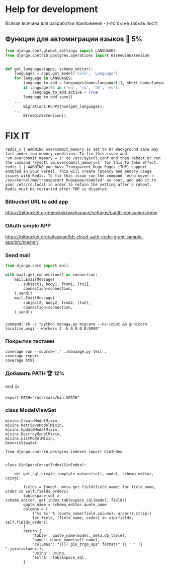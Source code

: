 # Help for development

Всякая всячина для разработки приложения - (что бы не забыть лист)

## Функция для автомиграции языков 💎 5%

```py
from django.conf.global_settings import LANGUAGES
from django.contrib.postgres.operations import BtreeGinExtension


def get_languages(apps, schema_editor):
    languages = apps.get_model('core', 'Language')
    for language in LANGUAGES:
        language_to_add = languages(name=language[1], short_name=language[0])
        if language[0] in ('en', 'ru', 'de', 'es'):
            language_to_add.active = True
        language_to_add.save()
    ...
        migrations.RunPython(get_languages),
    ...
        BtreeGinExtension(),
```


# FIX IT

```shell script
redis_1 | WARNING overcommit_memory is set to 0! Background save may fail under low memory condition. To fix this issue add 'vm.overcommit_memory = 1' to /etc/sysctl.conf and then reboot or run the command 'sysctl vm.overcommit_memory=1' for this to take effect.
redis_1 | WARNING you have Transparent Huge Pages (THP) support enabled in your kernel. This will create latency and memory usage issues with Redis. To fix this issue run the command 'echo never > /sys/kernel/mm/transparent_hugepage/enabled' as root, and add it to your /etc/rc.local in order to retain the setting after a reboot. Redis must be restarted after THP is disabled.
```

### Bitbucket URL to add app
https://bitbucket.org/meokok/workspace/settings/oauth-consumers/new

### OAuth simple APP
https://bitbucket.org/atlassian/bb-cloud-auth-code-grant-sample-app/src/master/

### Send mail

```python
from django.core import mail

with mail.get_connection() as connection:
    mail.EmailMessage(
        subject1, body1, from1, [to1],
        connection=connection,
    ).send()
    mail.EmailMessage(
        subject2, body2, from2, [to2],
        connection=connection,
    ).send()
```
###
```shell script
command: sh -c "python manage.py migrate --no-input && gunicorn localize.wsgi --workers 3 -b 0.0.0.0:8000"
```

### Покрытие тестами

```shell script
coverage run --source='.' ./manaage.py test .
coverage report
coverage html
```

### Добавить PATH 🏆 12%

end :+1:

```shell script
export PATH="/usr/xaxa/bin:$PATH"
```

### class ModelViewSet

```
mixins.CreateModelMixin,
mixins.RetrieveModelMixin,
mixins.UpdateModelMixin,
mixins.DestroyModelMixin,
mixins.ListModelMixin,
GenericViewSet
```

```
from django.contrib.postgres.indexes import GinIndex


class GinSpaceConcatIndex(GinIndex):

    def get_sql_create_template_values(self, model, schema_editor, using):

        fields = [model._meta.get_field(field_name) for field_name, order in self.fields_orders]
        tablespace_sql = schema_editor._get_index_tablespace_sql(model, fields)
        quote_name = schema_editor.quote_name
        columns = [
            ('%s %s' % (quote_name(field.column), order)).strip()
            for field, (field_name, order) in zip(fields, self.fields_orders)
        ]
        return {
            'table': quote_name(model._meta.db_table),
            'name': quote_name(self.name),
            'columns': "({}) gin_trgm_ops".format(" || ' ' || ".join(columns)),
            'using': using,
            'extra': tablespace_sql,
        }
```
